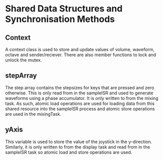 # Shared Data Structures and Synchronisation Methods

## Context
A context class is used to store and update values of volume, waveform, octave and sender/reciever. There are also member functions to lock and unlock the mutex.

## stepArray
The step array contains the stepsizes for keys that are pressed and zero otherwise. This is only read from in the sampleISR and used to generate waveforms using a phase accumulator. It is only written to from the mixing task. As such, atomic load operations are used for loading data from this shared resource into the sampleISR process and atomic store operations are used in the mixingTask.

## yAxis
This variable is used to store the value of the joystick in the y-direction. Similarly, it is only written to from the display task and read from in the sampleISR task so atomic load and store operations are used. 

